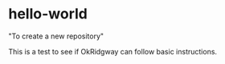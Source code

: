 # hello-world
"To create a new repository"

This is a test to see if OkRidgway can follow basic instructions.   

